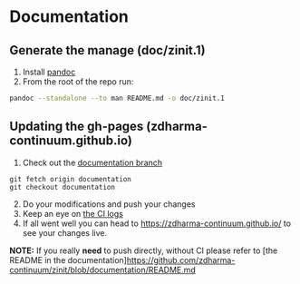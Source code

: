 # Documentation

## Generate the manage (doc/zinit.1)

1. Install [pandoc](https://pandoc.org/)
2. From the root of the repo run:

```zsh
pandoc --standalone --to man README.md -o doc/zinit.1
```

## Updating the gh-pages (zdharma-continuum.github.io)

1. Check out the [documentation branch](https://github.com/zdharma-continuum/zinit/tree/documentation)
```shell
git fetch origin documentation
git checkout documentation
```
2. Do your modifications and push your changes
3. Keep an eye on [the CI logs](https://github.com/zdharma-continuum/zinit/actions/workflows/gh-pages.yaml)
4. If all went well you can head to https://zdharma-continuum.github.io/ to see your changes live.

**NOTE:** If you really **need** to push directly, without CI please refer to
[the README in the documentation]https://github.com/zdharma-continuum/zinit/blob/documentation/README.md
